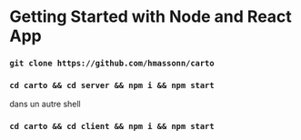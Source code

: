 # Getting Started with Node and React App

### `git clone https://github.com/hmassonn/carto`
### `cd carto && cd server && npm i && npm start`
dans un autre shell
### `cd carto && cd client && npm i && npm start`
